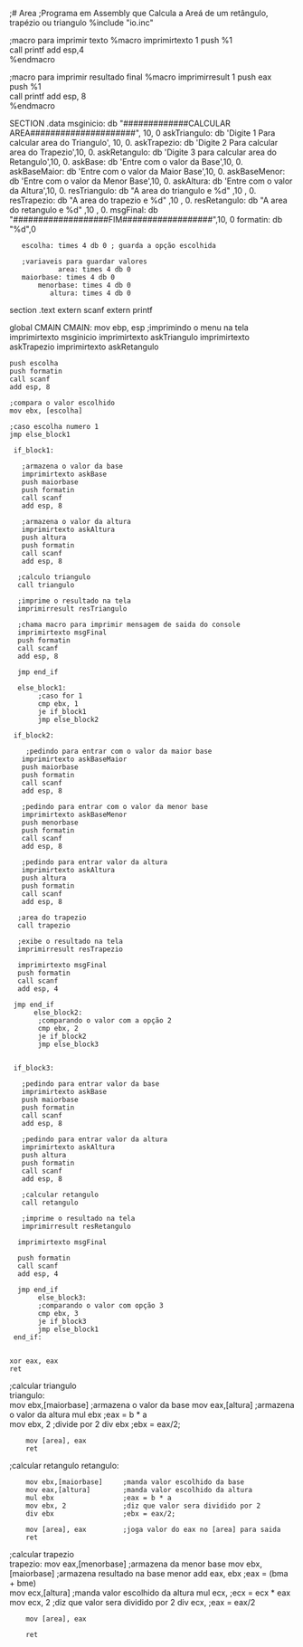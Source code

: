 ;# Area
;Programa em Assembly que Calcula a Areá de um retângulo, trapézio ou triangulo 
%include "io.inc"

;macro para imprimir texto
%macro imprimirtexto 1
push %1     
call printf 
add esp,4   
%endmacro

;macro para imprimir resultado final
%macro imprimirresult 1
 push eax    
 push %1     
 call printf 
 add esp, 8  
%endmacro

SECTION .data
       msginicio:    db "#############CALCULAR AREA#####################", 10, 0
       askTriangulo: db 'Digite 1 Para calcular area do Triangulo', 10, 0.
       askTrapezio:  db 'Digite 2 Para calcular area do Trapezio',10, 0.
       askRetangulo: db 'Digite 3 para calcular area do Retangulo',10, 0.
       askBase:      db 'Entre com o valor da Base',10, 0.
       askBaseMaior: db 'Entre com o valor da Maior Base',10, 0.
       askBaseMenor: db 'Entre com o valor da Menor Base',10, 0.
       askAltura:    db 'Entre com o valor da Altura',10, 0.
       resTriangulo: db "A area do triangulo e %d" ,10 , 0.
       resTrapezio:  db "A area do trapezio e %d" ,10 , 0.
       resRetangulo: db "A area do retangulo e %d" ,10 , 0.
       msgFinal:     db "###################FIM##################",10, 0
       formatin: db "%d",0
       
       
       escolha: times 4 db 0 ; guarda a opção escolhida
       
       ;variaveis para guardar valores
                area: times 4 db 0
       maiorbase: times 4 db 0
           menorbase: times 4 db 0
              altura: times 4 db 0
      
section .text
extern scanf
extern printf
    
global CMAIN
CMAIN:
    mov ebp, esp
    ;imprimindo o menu na tela
    imprimirtexto msginicio
    imprimirtexto askTriangulo
    imprimirtexto askTrapezio
    imprimirtexto askRetangulo
    
    
    push escolha
    push formatin
    call scanf
    add esp, 8
    
    ;compara o valor escolhido
    mov ebx, [escolha]
    
    ;caso escolha numero 1
    jmp else_block1

     if_block1: 
      
       ;armazena o valor da base
       imprimirtexto askBase
       push maiorbase
       push formatin
       call scanf
       add esp, 8
       
       ;armazena o valor da altura
       imprimirtexto askAltura
       push altura
       push formatin
       call scanf
       add esp, 8
      
      ;calculo triangulo
      call triangulo
      
      ;imprime o resultado na tela
      imprimirresult resTriangulo
      
      ;chama macro para imprimir mensagem de saida do console
      imprimirtexto msgFinal
      push formatin
      call scanf
      add esp, 8
          
      jmp end_if
      
      else_block1:
           ;caso for 1
           cmp ebx, 1  
           je if_block1 
           jmp else_block2 
           
     if_block2:
     
        ;pedindo para entrar com o valor da maior base
       imprimirtexto askBaseMaior
       push maiorbase
       push formatin
       call scanf
       add esp, 8
       
       ;pedindo para entrar com o valor da menor base
       imprimirtexto askBaseMenor
       push menorbase
       push formatin
       call scanf
       add esp, 8
       
       ;pedindo para entrar valor da altura
       imprimirtexto askAltura
       push altura
       push formatin
       call scanf
       add esp, 8
       
      ;area do trapezio
      call trapezio
      
      ;exibe o resultado na tela
      imprimirresult resTrapezio
      
      imprimirtexto msgFinal
      push formatin
      call scanf
      add esp, 4
      
     jmp end_if
          else_block2:
           ;comparando o valor com a opção 2
           cmp ebx, 2
           je if_block2 
           jmp else_block3 
           
     
     if_block3:  
      
       ;pedindo para entrar valor da base
       imprimirtexto askBase
       push maiorbase
       push formatin
       call scanf
       add esp, 8
       
       ;pedindo para entrar valor da altura
       imprimirtexto askAltura
       push altura
       push formatin
       call scanf
       add esp, 8
       
       ;calcular retangulo
       call retangulo
      
       ;imprime o resultado na tela
       imprimirresult resRetangulo
       
      imprimirtexto msgFinal
      
      push formatin
      call scanf
      add esp, 4
       
      jmp end_if
           else_block3:
           ;comparando o valor com opção 3
           cmp ebx, 3
           je if_block3 
           jmp else_block1 
     end_if:
      
     
    xor eax, eax
    ret
    
;calcular triangulo    
triangulo:     
        mov ebx,[maiorbase]     ;armazena o valor da base
        mov eax,[altura]        ;armazena o valor da altura
        mul ebx                 ;eax = b * a  
        mov ebx, 2              ;divide por 2
        div ebx                 ;ebx = eax/2;
        
        mov [area], eax         
        ret 

;calcular retangulo
retangulo:

        mov ebx,[maiorbase]     ;manda valor escolhido da base
        mov eax,[altura]        ;manda valor escolhido da altura
        mul ebx                 ;eax = b * a      
        mov ebx, 2              ;diz que valor sera dividido por 2
        div ebx                 ;ebx = eax/2;
        
        mov [area], eax         ;joga valor do eax no [area] para saida
        ret     
        
;calcular trapezio           
trapezio:
        mov eax,[menorbase]     ;armazena da menor base
        mov ebx,[maiorbase]     ;armazena resultado na base menor
        add eax, ebx            ;eax = (bma + bme)     
        mov ecx,[altura]        ;manda valor escolhido da altura
        mul ecx,                ;ecx = ecx * eax
        mov ecx, 2              ;diz que valor sera dividido por 2
        div ecx,                ;eax = eax/2
        
        mov [area], eax         
   
        ret
